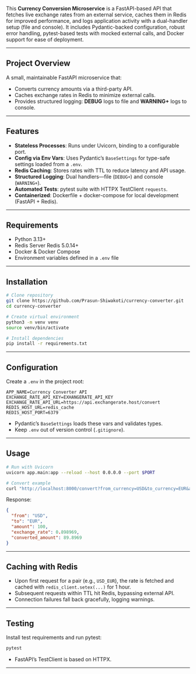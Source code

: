 
This **Currency Conversion Microservice** is a FastAPI-based API that fetches live exchange rates from an external service, caches them in Redis for improved performance, and logs application activity with a dual-handler setup (file and console). It includes Pydantic-backed configuration, robust error handling, pytest-based tests with mocked external calls, and Docker support for ease of deployment.

---

## Project Overview

A small, maintainable FastAPI microservice that:

* Converts currency amounts via a third-party API.
* Caches exchange rates in Redis to minimize external calls.
* Provides structured logging: **DEBUG** logs to file and **WARNING+** logs to console.

---

## Features

* **Stateless Processes**: Runs under Uvicorn, binding to a configurable port.
* **Config via Env Vars**: Uses Pydantic’s `BaseSettings` for type-safe settings loaded from a `.env`.
* **Redis Caching**: Stores rates with TTL to reduce latency and API usage.
* **Structured Logging**: Dual handlers—file (`DEBUG+`) and console (`WARNING+`).
* **Automated Tests**: pytest suite with HTTPX TestClient `requests`.
* **Containerized**: Dockerfile + docker-compose for local development (FastAPI + Redis).

---

## Requirements

* Python 3.13+
* Redis Server Redis 5.0.14+
* Docker & Docker Compose
* Environment variables defined in a `.env` file

---

## Installation

```bash
# Clone repository
git clone https://github.com/Prasun-Shiwakoti/currency-converter.git
cd currency-converter

# Create virtual environment
python3 -m venv venv
source venv/bin/activate

# Install dependencies
pip install -r requirements.txt
```

---

## Configuration

Create a `.env` in the project root:

```dotenv
APP_NAME=Currency Converter API
EXCHANGE_RATE_API_KEY=EXHANGERATE_API_KEY
EXCHANGE_RATE_API_URL=https://api.exchangerate.host/convert
REDIS_HOST_URL=redis_cache
REDIS_HOST_PORT=6379
```

* Pydantic’s `BaseSettings` loads these vars and validates types.
* Keep `.env` out of version control (`.gitignore`).

---

## Usage

```bash
# Run with Uvicorn
uvicorn app.main:app --reload --host 0.0.0.0 --port $PORT

# Convert example
curl "http://localhost:8000/convert?from_currency=USD&to_currency=EUR&amount=100"
```

Response:

```json
{
  "from": "USD",
  "to": "EUR",
  "amount": 100,
  "exchange_rate": 0.898969,
  "converted_amount": 89.8969
}
```

---

## Caching with Redis

* Upon first request for a pair (e.g., `USD_EUR`), the rate is fetched and cached with `redis_client.setex(...)` for 1 hour.
* Subsequent requests within TTL hit Redis, bypassing external API.
* Connection failures fall back gracefully, logging warnings.

---

## Testing

Install test requirements and run pytest:

```bash
pytest
```

* FastAPI’s TestClient is based on HTTPX.
---
